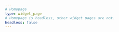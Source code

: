 ```yaml
---
# Homepage
type: widget_page
# Homepage is headless, other widget pages are not.
headless: false
---
```

